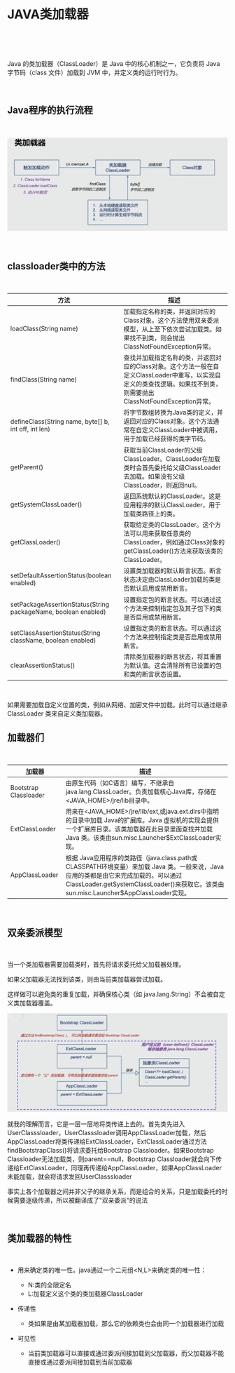 # JAVA类加载器

<br><br><br>



Java 的类加载器（ClassLoader）是 Java 中的核心机制之一，它负责将 Java 字节码（class 文件）加载到 JVM 中，并定义类的运行时行为。

<br>

## Java程序的执行流程

<br>

![这是图片](/blogs/loader/0.png "Magic Gardens")

<br>

## classloader类中的方法

<br>

| 方法                                                    | 描述                                                                                                    |
|-------------------------------------------------------|-------------------------------------------------------------------------------------------------------|
| loadClass(String name)                                | 	加载指定名称的类，并返回对应的Class对象。这个方法使用双亲委派模型，从上至下依次尝试加载类。如果找不到类，则会抛出ClassNotFoundException异常。                 |
| findClass(String name)	                               | 查找并加载指定名称的类，并返回对应的Class对象。这个方法一般在自定义ClassLoader中重写，以实现自定义的类查找逻辑。如果找不到类，则需要抛出ClassNotFoundException异常。 |
| defineClass(String name, byte[] b, int off, int len)  | 	将字节数组转换为Java类的定义，并返回对应的Class对象。这个方法通常在自定义ClassLoader中被调用，用于加载已经获得的类字节码。                              |
|getParent()	| 获取当前ClassLoader的父级ClassLoader。ClassLoader在加载类时会首先委托给父级ClassLoader去加载。如果没有父级ClassLoader，则返回null。       |
|getSystemClassLoader()	|返回系统默认的ClassLoader。这是应用程序的默认ClassLoader，用于加载类路径上的类。|
|getClassLoader()	| 获取给定类的ClassLoader。这个方法可以用来获取任意类的ClassLoader，例如通过Class对象的getClassLoader()方法来获取该类的ClassLoader。|
|setDefaultAssertionStatus(boolean enabled)	| 设置类加载器的默认断言状态。断言状态决定由ClassLoader加载的类是否默认启用或禁用断言。|
|setPackageAssertionStatus(String packageName, boolean enabled)	| 设置指定包的断言状态。可以通过这个方法来控制指定包及其子包下的类是否启用或禁用断言。|
|setClassAssertionStatus(String className, boolean enabled)	| 设置指定类的断言状态。可以通过这个方法来控制指定类是否启用或禁用断言。|
|clearAssertionStatus()	| 清除类加载器的断言状态，将其重置为默认值。这会清除所有已设置的包和类的断言状态设置。|

  
<br>

如果需要加载自定义位置的类，例如从网络、加密文件中加载。此时可以通过继承 ClassLoader 类来自定义类加载器。

## 加载器们

<br>

| 加载器                   | 描述                                                                                                    |
|-----------------------|-------------------------------------------------------------------------------------------------------|
| Bootstrap Classloader |由原生代码（如C语言）编写，不继承自java.lang.ClassLoader。负责加载核心Java库，存储在<JAVA_HOME>/jre/lib目录中。|
| ExtClassLoader        |用来在<JAVA_HOME>/jre/lib/ext,或java.ext.dirs中指明的目录中加载 Java的扩展库。Java 虚拟机的实现会提供一个扩展库目录。该类加载器在此目录里面查找并加载 Java 类。该类由sun.misc.Launcher$ExtClassLoader实现。|
| AppClassLoader        |根据 Java应用程序的类路径（java.class.path或CLASSPATH环境变量）来加载 Java 类。一般来说，Java 应用的类都是由它来完成加载的。可以通过 ClassLoader.getSystemClassLoader()来获取它。该类由sun.misc.Launcher$AppClassLoader实现。|

<br>

## 双亲委派模型

<br>

当一个类加载器需要加载类时，首先将请求委托给父加载器处理。

如果父加载器无法找到该类，则由当前类加载器尝试加载。

这样做可以避免类的重复加载，并确保核心类（如 java.lang.String）不会被自定义类加载器覆盖。

![这是图片](/blogs/loader/1.png "Magic Gardens")


就我的理解而言，它是一层一层地将类传递上去的。首先类先进入UserClasssloader，UserClasssloader调用AppClassLoader加载，然后AppClassLoader将类传递给ExtClassLoader，ExtClassLoader通过方法findBootstrapClass()将请求委托给Bootstrap Classloader。如果Bootstrap Classloader无法加载类，则parent==null，Bootstrap Classloader就会向下传递给ExtClassLoader，同理再传递给AppClassLoader，如果AppClassLoader未能加载，就会将请求发回UserClasssloader 

事实上各个加载器之间并非父子的继承关系，而是组合的关系，只是加载委托的时候需要逐级传递，所以被翻译成了"双亲委派"的说法

<br>

## 类加载器的特性

<br>

* 用来确定类的唯一性。java通过一个二元组<N,L>来确定类的唯一性：
    * N:类的全限定名
    * L:加载定义这个类的类加载器ClassLoader

* 传递性
    * 类如果是由某加载器加载，那么它的依赖类也会由同一个加载器进行加载 
* 可见性
    * 当前类加载器可以直接或通过委派间接加载到父加载器，而父加载器不能直接或通过委派间接加载到当前加载器



